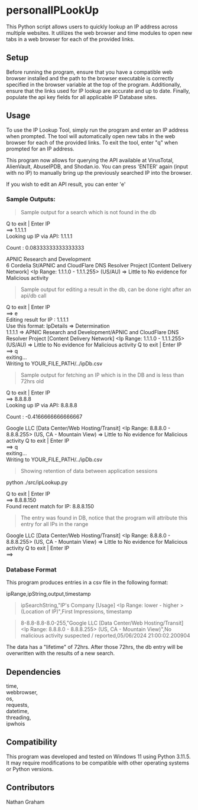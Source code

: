 # **personalIPLookUp**

 This Python script allows users to quickly lookup an IP address across multiple websites. It utilizes the web browser and time modules to open new tabs in a web browser for each of the provided links.

## Setup

 Before running the program, ensure that you have a compatible web browser installed and the path to the browser executable is correctly specified in the browser variable at the top of the program. Additionally, ensure that the links used for IP lookup are accurate and up to date. Finally, populate the api key fields for all applicable IP Database sites.

## Usage

 To use the IP Lookup Tool, simply run the program and enter an IP address when prompted. The tool will automatically open new tabs in the web browser for each of the provided links. To exit the tool, enter "q" when prompted for an IP address.  

 This program now allows for querying the API available at VirusTotal, AlienVault, AbuseIPDB, and Shodan.io. You can press 'ENTER' again (input with no IP) to manually bring up the previously searched IP into the browser.

 If you wish to edit an API result, you can enter 'e'

 ### Sample Outputs:

> Sample output for a search which is not found in the db  
  
Q to exit | Enter IP  
        ==> 1.1.1.1  
Looking up IP via API: 1.1.1.1  
  
Count : 0.08333333333333333  
  
APNIC Research and Development  
                6 Cordelia St/APNIC and CloudFlare DNS Resolver Project   [Content Delivery Network] <Ip Range: 1.1.1.0 - 1.1.1.255> (US/AU) => Little to No evidence for Malicious activity
  
> Sample output for editing a result in the db, can be done right after an   api/db call  
  
Q to exit | Enter IP  
        ==> e   
Editing result for IP : 1.1.1.1  
 Use this format: IpDetails => Determination  
        1.1.1.1 => APNIC Research and Development/APNIC and CloudFlare DNS   Resolver Project [Content Delivery Network] <Ip Range: 1.1.1.0 - 1.1.1.255> (US/AU) => Little to No evidence for Malicious activity
Q to exit | Enter IP  
        ==> q  
exiting...  
Writing to YOUR_FILE_PATH/../ipDb.csv  
  
> Sample output for fetching an IP which is in the DB and is less than   72hrs old
  
Q to exit | Enter IP  
        ==> 8.8.8.8  
Looking up IP via API: 8.8.8.8  
  
Count : -0.4166666666666667  
  
Google LLC [Data Center/Web Hosting/Transit] <Ip Range: 8.8.8.0 - 8.8.8.255>   (US, CA - Mountain View) => Little to No evidence for Malicious activity
Q to exit | Enter IP  
        ==> q  
exiting...  
Writing to YOUR_FILE_PATH/../ipDb.csv  
> Showing retention of data between   application sessions
  
python ./src/ipLookup.py  
  
Q to exit | Enter IP  
        ==> 8.8.8.150  
Found recent match for IP: 8.8.8.150  
> The entry was found in DB, notice   that the program will attribute this entry for all IPs in the range
  
Google LLC [Data Center/Web Hosting/Transit] <Ip Range: 8.8.8.0 - 8.8.8.255>   (US, CA - Mountain View) => Little to No evidence for Malicious activity
Q to exit | Enter IP  
        ==>  

  ### Database Format

 This program produces entries in a csv file in the following format:  

  ipRange,ipString,output,timestamp

 > ipSearchString,"IP's Company [Usage] \<Ip Range: lower - higher \> (Location of IP)",First Impressions, timestamp  
  
 > 8-8.8-8.8-8.0-255,"Google LLC [Data Center/Web Hosting/Transit] <Ip Range: 8.8.8.0 - 8.8.8.255> (US, CA - Mountain View)",No malicious activity suspected / reported,05/06/2024 21:00:02.200904

  The data has a "lifetime" of 72hrs. After those 72hrs, the db entry will be overwritten with the results of a new search.

## Dependencies

  time,  
  webbrowser,  
  os,  
  requests,  
  datetime,  
  threading,  
  ipwhois  

## Compatibility

 This program was developed and tested on Windows 11 using Python 3.11.5. It may require modifications to be compatible with other operating systems or Python versions.

## Contributors

 Nathan Graham
